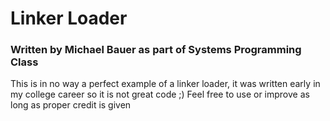 # Linker Loader
### Written by Michael Bauer as part of Systems Programming Class

This is in no way a perfect example of a linker loader, it was written early in my college career so it is not great code ;) 
Feel free to use or improve as long as proper credit is given 
